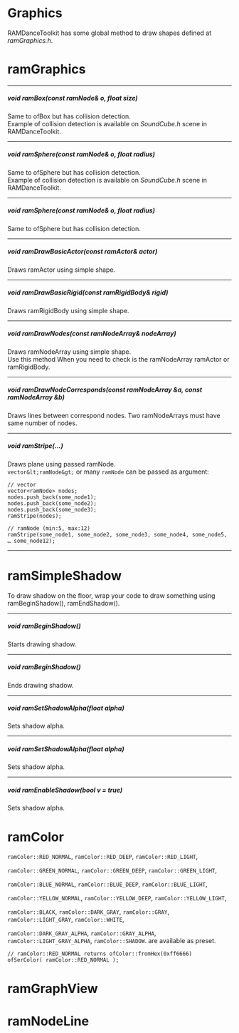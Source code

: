 
# Graphics

RAMDanceToolkit has some global method to draw shapes defined at _ramGraphics.h_.

# ramGraphics

---

##### void ramBox(const ramNode& o, float size)

Same to ofBox but has collision detection.  
Example of collision detection is available on _SoundCube.h_ scene in RAMDanceToolkit.

---

##### void ramSphere(const ramNode& o, float radius)

Same to ofSphere but has collision detection.  
Example of collision detection is available on _SoundCube.h_ scene in RAMDanceToolkit.

---

##### void ramSphere(const ramNode& o, float radius)

Same to ofSphere but has collision detection.

---

##### void ramDrawBasicActor(const ramActor& actor)

Draws ramActor using simple shape.

---

##### void ramDrawBasicRigid(const ramRigidBody& rigid)

Draws ramRigidBody using simple shape.

----

##### void ramDrawNodes(const ramNodeArray& nodeArray)

Draws ramNodeArray using simple shape.  
Use this method When you need to check is the ramNodeArray ramActor or ramRigidBody.

----

##### void ramDrawNodeCorresponds(const ramNodeArray &a, const ramNodeArray &b)

Draws lines between correspond nodes. Two ramNodeArrays must have same number of nodes.

----

##### void ramStripe(...)

Draws plane using passed ramNode.  
`vector&lt;ramNode&gt;` or many `ramNode` can be passed as argument:
	
	// vector
	vector<ramNode> nodes;
	nodes.push_back(some_node1);
	nodes.push_back(some_node2);
	nodes.push_back(some_node3);
	ramStripe(nodes);
	
	// ramNode (min:5, max:12)
	ramStripe(some_node1, some_node2, some_node3, some_node4, some_node5, … some_node12);


---


# ramSimpleShadow

To draw shadow on the floor, wrap your code to draw something using ramBeginShadow(), ramEndShadow().

---

##### void ramBeginShadow()

Starts drawing shadow.

---

##### void ramBeginShadow()

Ends drawing shadow.

---

##### void ramSetShadowAlpha(float alpha)

Sets shadow alpha.

---

##### void ramSetShadowAlpha(float alpha)

Sets shadow alpha.

---

##### void ramEnableShadow(bool v = true)

Sets shadow alpha.





# ramColor


`ramColor::RED_NORMAL`,
`ramColor::RED_DEEP`,
`ramColor::RED_LIGHT`,

`ramColor::GREEN_NORMAL`,
`ramColor::GREEN_DEEP`,
`ramColor::GREEN_LIGHT`,

`ramColor::BLUE_NORMAL`,
`ramColor::BLUE_DEEP`,
`ramColor::BLUE_LIGHT`,

`ramColor::YELLOW_NORMAL`,
`ramColor::YELLOW_DEEP`,
`ramColor::YELLOW_LIGHT`,

`ramColor::BLACK`,
`ramColor::DARK_GRAY`,
`ramColor::GRAY`,
`ramColor::LIGHT_GRAY`,
`ramColor::WHITE`,

`ramColor::DARK_GRAY_ALPHA`,
`ramColor::GRAY_ALPHA`,
`ramColor::LIGHT_GRAY_ALPHA`,
`ramColor::SHADOW`.
are available as preset. 
	
	// ramColor::RED_NORMAL returns ofColor::fromHex(0xff6666)
	ofSerColor( ramColor::RED_NORMAL );

# ramGraphView

# ramNodeLine


